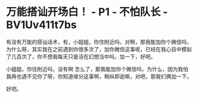 # 万能搭讪开场白！ - P1 - 不怕队长 - BV1Uv411t7bs

有没有万能的搭讪话术，有，小姐姐，你住附近吗，对啊，那我能加你个微信吗，为什么呀，其实我在之前遇到你很多次了，加你微信这事呢，已经在我心目中模拟了几百次了，你不想我每天只是活在幻想当中吗，加一下，好吧。

小姐姐，你住附近吗，没有啊 怎么了，那我能加你个微信吗，为什么，因为我怕我再也遇不见你了呀，你知道缘分这事啊，稍纵即逝嘛，对吧，那我们俩加一下。

好吧。